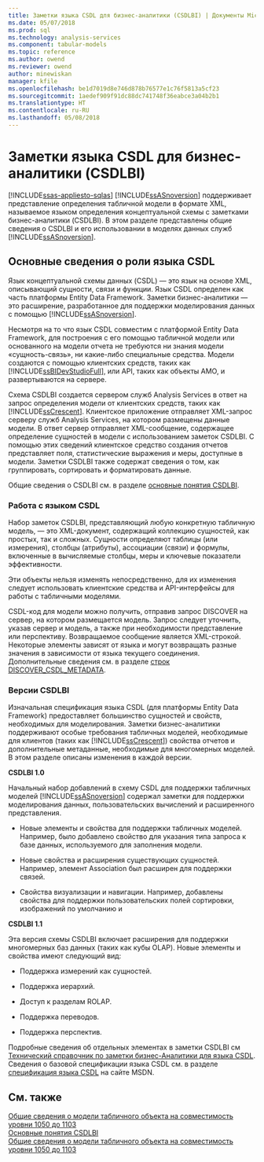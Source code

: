 ```yaml
---
title: Заметки языка CSDL для бизнес-аналитики (CSDLBI) | Документы Microsoft
ms.date: 05/07/2018
ms.prod: sql
ms.technology: analysis-services
ms.component: tabular-models
ms.topic: reference
ms.author: owend
ms.reviewer: owend
author: minewiskan
manager: kfile
ms.openlocfilehash: be1d7019d8e746d878b76577e1c76f5813a5cf23
ms.sourcegitcommit: 1aedef909f91dc88dc741748f36eabce3a04b2b1
ms.translationtype: HT
ms.contentlocale: ru-RU
ms.lasthandoff: 05/08/2018
---
```

# <a name="csdl-annotations-for-business-intelligence-csdlbi"></a>Заметки языка CSDL для бизнес-аналитики (CSDLBI)
[!INCLUDE[ssas-appliesto-sqlas](../../includes/ssas-appliesto-sqlas.md)]
  [!INCLUDE[ssASnoversion](../../includes/ssasnoversion-md.md)] поддерживает представление определения табличной модели в формате XML, называемое языком определения концептуальной схемы с заметками бизнес-аналитики (CSDLBI). В этом разделе представлены общие сведения о CSDLBI и его использовании в моделях данных служб [!INCLUDE[ssASnoversion](../../includes/ssasnoversion-md.md)].  
  
## <a name="understanding-the-role-of-csdl"></a>Основные сведения о роли языка CSDL  
 Язык концептуальной схемы данных (CSDL) — это язык на основе XML, описывающий сущности, связи и функции. Язык CSDL определен как часть платформы Entity Data Framework. Заметки бизнес-аналитики — это расширение, разработанное для поддержки моделирования данных с помощью [!INCLUDE[ssASnoversion](../../includes/ssasnoversion-md.md)].  
  
 Несмотря на то что язык CSDL совместим с платформой Entity Data Framework, для построения с его помощью табличной модели или основанного на модели отчета не требуются ни знания модели «сущность-связь», ни какие-либо специальные средства. Модели создаются с помощью клиентских средств, таких как [!INCLUDE[ssBIDevStudioFull](../../includes/ssbidevstudiofull-md.md)], или API, таких как объекты AMO, и развертываются на сервере.  
  
 Схема CSDLBI создается сервером служб Analysis Services в ответ на запрос определения модели от клиентских средств, таких как [!INCLUDE[ssCrescent](../../includes/sscrescent-md.md)]. Клиентское приложение отправляет XML-запрос серверу служб Analysis Services, на котором размещены данные модели. В ответ сервер отправляет XML-сообщение, содержащее определение сущностей в модели с использованием заметок CSDLBI. С помощью этих сведений клиентское средство создания отчетов представляет поля, статистические выражения и меры, доступные в модели. Заметки CSDLBI также содержат сведения о том, как группировать, сортировать и форматировать данные.  
  
 Общие сведения о CSDLBI см. в разделе [основные понятия CSDLBI](../../analysis-services/tabular-model-programming-compatibility-levels-1050-1103/csdlbi-concepts.md).  
  
### <a name="working-with-csdl"></a>Работа с языком CSDL  
 Набор заметок CSDLBI, представляющий любую конкретную табличную модель, — это XML-документ, содержащий коллекцию сущностей, как простых, так и сложных. Сущности определяют таблицы (или измерения), столбцы (атрибуты), ассоциации (связи) и формулы, включенные в вычисляемые столбцы, меры и ключевые показатели эффективности.  
  
 Эти объекты нельзя изменять непосредственно, для их изменения следует использовать клиентские средства и API-интерфейсы для работы с табличными моделями.  
  
 CSDL-код для модели можно получить, отправив запрос DISCOVER на сервер, на котором размещается модель. Запрос следует уточнить, указав сервер и модель, а также при необходимости представление или перспективу. Возвращаемое сообщение является XML-строкой. Некоторые элементы зависят от языка и могут возвращать разные значения в зависимости от языка текущего соединения. Дополнительные сведения см. в разделе [строк DISCOVER_CSDL_METADATA](../../analysis-services/schema-rowsets/xml/discover-csdl-metadata-rowset.md).  
  
### <a name="csdlbi-versions"></a>Версии CSDLBI  
 Изначальная спецификация языка CSDL (для платформы Entity Data Framework) предоставляет большинство сущностей и свойств, необходимых для моделирования. Заметки бизнес-аналитики поддерживают особые требования табличных моделей, необходимые для клиентов (таких как [!INCLUDE[ssCrescent](../../includes/sscrescent-md.md)]) свойства отчетов и дополнительные метаданные, необходимые для многомерных моделей. В этом разделе описаны изменения в каждой версии.  
  
 **CSDLBI 1.0**  
  
 Начальный набор добавлений в схему CSDL для поддержки табличных моделей [!INCLUDE[ssASnoversion](../../includes/ssasnoversion-md.md)] содержал заметки для поддержки моделирования данных, пользовательских вычислений и расширенного представления.  
  
-   Новые элементы и свойства для поддержки табличных моделей. Например, было добавлено свойство для указания типа запроса к базе данных, используемого для заполнения модели.  
  
-   Новые свойства и расширения существующих сущностей.  Например, элемент Association был расширен для поддержки связей.  
  
-   Свойства визуализации и навигации. Например, добавлены свойства для поддержки пользовательских полей сортировки, изображений по умолчанию и  
  
 **CSDLBI 1.1**  
  
 Эта версия схемы CSDLBI включает расширения для поддержки многомерных баз данных (таких как кубы OLAP). Новые элементы и свойства имеют следующий вид:  
  
-   Поддержка измерений как сущностей.  
  
-   Поддержка иерархий.  
  
-   Доступ к разделам ROLAP.  
  
-   Поддержка переводов.  
  
-   Поддержка перспектив.  
  
 Подробные сведения об отдельных элементах в заметки CSDLBI см [Технический справочник по заметки бизнес-Аналитики для языка CSDL](../../analysis-services/tabular-model-programming-compatibility-levels-1050-1103/conceptual-schema-definition-language-csdl/technical-reference-for-bi-annotations-to-csdl.md). Сведения о базовой спецификации языка CSDL см. в разделе [спецификация языка CSDL](http://go.microsoft.com/fwlink/?LinkId=205855) на сайте MSDN.  
  
## <a name="see-also"></a>См. также  
 [Общие сведения о модели табличного объекта на совместимость уровни 1050 до 1103](../../analysis-services/tabular-model-programming-compatibility-levels-1050-1103/representation/understanding-tabular-object-model-at-levels-1050-through-1103.md)   
 [Основные понятия CSDLBI](../../analysis-services/tabular-model-programming-compatibility-levels-1050-1103/csdlbi-concepts.md)   
 [Общие сведения о модели табличного объекта на совместимость уровни 1050 до 1103](../../analysis-services/tabular-model-programming-compatibility-levels-1050-1103/representation/understanding-tabular-object-model-at-levels-1050-through-1103.md)  
  
  
